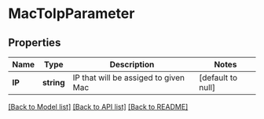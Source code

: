 # MacToIpParameter

## Properties
Name | Type | Description | Notes
------------ | ------------- | ------------- | -------------
**IP** | **string** | IP that will be assiged to given Mac | [default to null]

[[Back to Model list]](README.md#documentation-for-models) [[Back to API list]](README.md#documentation-for-api-endpoints) [[Back to README]](README.md)


